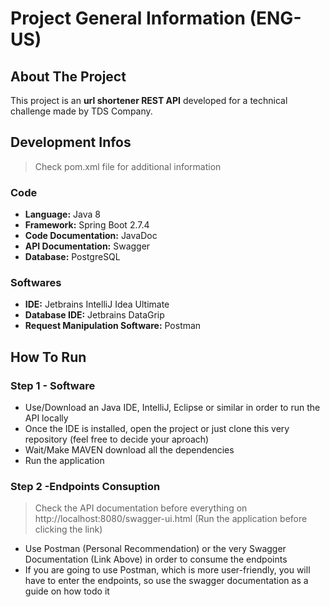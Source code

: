 # Project General Information (ENG-US)

## About The Project
This project is an **url shortener REST API** developed for a technical challenge made by TDS Company.

## Development Infos
> Check pom.xml file for additional information
### Code
- **Language:** Java 8
- **Framework:** Spring Boot 2.7.4
- **Code Documentation:** JavaDoc
- **API Documentation:** Swagger
- **Database:** PostgreSQL
### Softwares
- **IDE:** Jetbrains IntelliJ Idea Ultimate
- **Database IDE:** Jetbrains DataGrip
- **Request Manipulation Software:** Postman

## How To Run
### Step 1 - Software
- Use/Download an Java IDE, IntelliJ, Eclipse or similar in order to run the API locally
- Once the IDE is installed, open the project or just clone this very repository (feel free to decide your aproach)
- Wait/Make MAVEN download all the dependencies
- Run the application

### Step 2 -Endpoints Consuption
> Check the API documentation before everything on http://localhost:8080/swagger-ui.html (Run the application before clicking the link) 
- Use Postman (Personal Recommendation) or the very Swagger Documentation (Link Above) in order to consume the endpoints
- If you are going to use Postman, which is more user-friendly, you will have to enter the endpoints, so use the swagger documentation as a guide on how todo it

